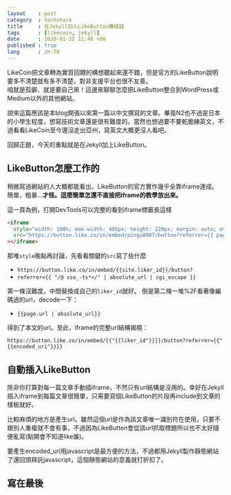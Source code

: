 ```yaml
---
layout    : post
category  : techshare
title     : 在Jekyll加入LikeButton賺錢錢
tags      : [likecoin, jekyll]
date      : 2020-01-22 11:40 +08
published : true
lang      : zh-TW
---
```


LikeCoin把文章轉為實質回饋的構想聽起來還不錯，但是官方的LikeButton說明要多不清楚就有多不清楚，對非支援平台也很不友善。  
咱就是孤僻、就是要自己來！這邊來聊聊怎麼把LikeButton整合到WordPress或Medium以外的其他網站。

<!--more-->

說來這篇應該是本blog開張以來第一篇以中文撰寫的文章。畢竟N2也不過是日本的小學生程度，想寫技術文章還是很有難度的。當然也想過要不要乾脆練英文，不過看看LikeCoin至今還沒走出亞州，寫英文大概更沒人看吧。

回歸正題，今天的重點就是在Jekyll加上LikeButton。

## LikeButton怎麼工作的

稍微寫過網站的人大概都能看出，LikeButton的官方實作幾乎全靠iframe達成。簡單，粗暴...**才怪。這麼簡單怎還不直接把iframe的教學放出來。**

這一頁為例，打開DevTools可以完整的看到iframe標籤長這樣

```html
<iframe
  style="width: 100%; max-width: 485px; height: 220px; margin: auto; overflow: hidden; display: block;"
  src="https://button.like.co/in/embed/pingu8007/button?referrer={{ page.url | absolute_url | cgi_escape }}"
></iframe>
```

那堆`style`晚點再討論，先看看關鍵的`src`寫了些什麼

* `https://button.like.co/in/embed/{{site.liker_id}}/button?`
* `referrer={{ "/@ sse_-ts*</" | absolute_url | cgi_escape }}`

第一條沒難度，中間替換成自己的`liker_id`就好。
倒是第二條一堆%2F看著像編碼過的url，decode一下：

* `{{page.url | absolute_url}}`

得到了本文的url。至此，iframe的完整url結構揭曉：

```text
https://button.like.co/in/embed/{{"{{liker_id"}}}}/button?referrer={{"{{encoded_uri"}}}}
```

## 自動插入LikeButton

除非你打算對每一篇文章手動插iframe，不然只有url結構是沒用的。幸好在Jekyll插入iframe到每篇文章很簡單，只需要寫個LikeButton的片段再include到文章的樣板就好。

比較麻煩的地方是產生url。雖然這個url是作為該文章唯一識別符在使用，只要不跟別人重複就不會有事，不過因為LikeButton會從該url抓取標題所以也不太好隨便亂寫(點開會不知道like誰)。

要產生encoded_url用javascript是最方便的方法，不過都用Jekyll製作靜態網站了還回頭拜託javascript，這個靜態網站的意義就打折扣了。

## 寫在最後

[official-doc]: https://github.com/likecoin/LikeButton-integration/tree/master/web#2iframe
